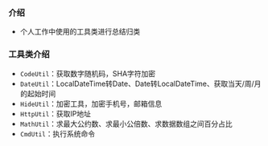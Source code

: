 ### 介绍

+ 个人工作中使用的工具类进行总结归类



### 工具类介绍

+ `CodeUtil`：获取数字随机码，SHA字符加密
+ `DateUtil`：LocalDateTime转Date、Date转LocalDateTime、获取当天/周/月的起始时间
+ `HideUtil`：加密工具，加密手机号，邮箱信息
+ `HttpUtil`：获取IP地址
+ `MathUtil`：求最大公约数、求最小公倍数、求数据数组之间百分占比
+ `CmdUtil`：执行系统命令